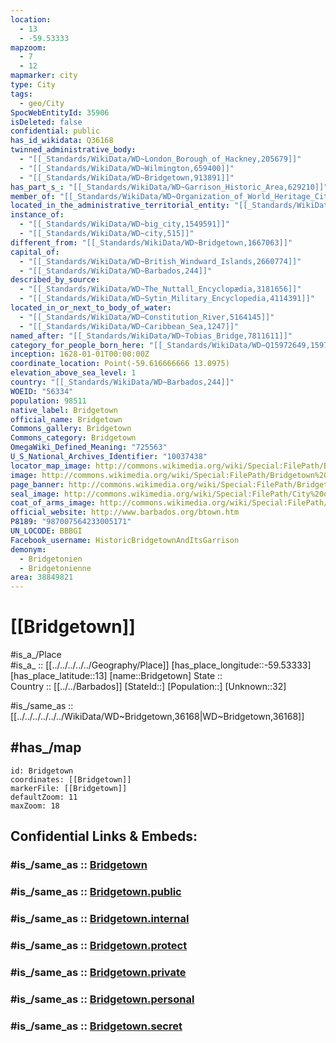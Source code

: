 ```yaml
---
location:
  - 13
  - -59.53333
mapzoom:
  - 7
  - 12
mapmarker: city
type: City
tags:
  - geo/City
SpocWebEntityId: 35906
isDeleted: false
confidential: public
has_id_wikidata: Q36168
twinned_administrative_body:
  - "[[_Standards/WikiData/WD~London_Borough_of_Hackney,205679]]"
  - "[[_Standards/WikiData/WD~Wilmington,659400]]"
  - "[[_Standards/WikiData/WD~Bridgetown,913891]]"
has_part_s_: "[[_Standards/WikiData/WD~Garrison_Historic_Area,629210]]"
member_of: "[[_Standards/WikiData/WD~Organization_of_World_Heritage_Cities,734958]]"
located_in_the_administrative_territorial_entity: "[[_Standards/WikiData/WD~Saint_Michael,819170]]"
instance_of:
  - "[[_Standards/WikiData/WD~big_city,1549591]]"
  - "[[_Standards/WikiData/WD~city,515]]"
different_from: "[[_Standards/WikiData/WD~Bridgetown,1667063]]"
capital_of:
  - "[[_Standards/WikiData/WD~British_Windward_Islands,2660774]]"
  - "[[_Standards/WikiData/WD~Barbados,244]]"
described_by_source:
  - "[[_Standards/WikiData/WD~The_Nuttall_Encyclopædia,3181656]]"
  - "[[_Standards/WikiData/WD~Sytin_Military_Encyclopedia,4114391]]"
located_in_or_next_to_body_of_water:
  - "[[_Standards/WikiData/WD~Constitution_River,5164145]]"
  - "[[_Standards/WikiData/WD~Caribbean_Sea,1247]]"
named_after: "[[_Standards/WikiData/WD~Tobias_Bridge,7811611]]"
category_for_people_born_here: "[[_Standards/WikiData/WD~Q15972649,15972649]]"
inception: 1628-01-01T00:00:00Z
coordinate_location: Point(-59.616666666 13.0975)
elevation_above_sea_level: 1
country: "[[_Standards/WikiData/WD~Barbados,244]]"
WOEID: "56334"
population: 98511
native_label: Bridgetown
official_name: Bridgetown
Commons_gallery: Bridgetown
Commons_category: Bridgetown
OmegaWiki_Defined_Meaning: "725563"
U_S_National_Archives_Identifier: "10037438"
locator_map_image: http://commons.wikimedia.org/wiki/Special:FilePath/Bridgetown.png
image: http://commons.wikimedia.org/wiki/Special:FilePath/Bridgetown%20aerial.JPG
page_banner: http://commons.wikimedia.org/wiki/Special:FilePath/Bridgetown%20Promenade%20banner.jpg
seal_image: http://commons.wikimedia.org/wiki/Special:FilePath/City%20of%20Bridgetown%2C%20Barbados%20Armorial%20bearing.jpg
coat_of_arms_image: http://commons.wikimedia.org/wiki/Special:FilePath/City%20of%20Bridgetown%2C%20Barbados%20Armorial%20bearing.jpg
official_website: http://www.barbados.org/btown.htm
P8189: "987007564233005171"
UN_LOCODE: BBBGI
Facebook_username: HistoricBridgetownAndItsGarrison
demonym:
  - Bridgetonien
  - Bridgetonienne
area: 38849821
---
```


# [[Bridgetown]] 

#is_a_/Place  
#is_a_ :: [[../../../../../Geography/Place]] 
[has_place_longitude::-59.53333] 
[has_place_latitude::13] 
[name::Bridgetown] 
State ::  
Country :: [[../../Barbados]] 
[StateId::] 
[Population::] 
[Unknown::32] 

#is_/same_as :: [[../../../../../../WikiData/WD~Bridgetown,36168|WD~Bridgetown,36168]] 

## #has_/map 

```leaflet
id: Bridgetown
coordinates: [[Bridgetown]] 
markerFile: [[Bridgetown]] 
defaultZoom: 11 
maxZoom: 18
```


## Confidential Links & Embeds: 

### #is_/same_as :: [Bridgetown](/_Standards/Earth/Continent/America~Caribbean/Barbados/City/Bridgetown.md) 

### #is_/same_as :: [Bridgetown.public](/_public/Earth/Continent/America~Caribbean/Barbados/City/Bridgetown.public.md) 

### #is_/same_as :: [Bridgetown.internal](/_internal/Earth/Continent/America~Caribbean/Barbados/City/Bridgetown.internal.md) 

### #is_/same_as :: [Bridgetown.protect](/_protect/Earth/Continent/America~Caribbean/Barbados/City/Bridgetown.protect.md) 

### #is_/same_as :: [Bridgetown.private](/_private/Earth/Continent/America~Caribbean/Barbados/City/Bridgetown.private.md) 

### #is_/same_as :: [Bridgetown.personal](/_personal/Earth/Continent/America~Caribbean/Barbados/City/Bridgetown.personal.md) 

### #is_/same_as :: [Bridgetown.secret](/_secret/Earth/Continent/America~Caribbean/Barbados/City/Bridgetown.secret.md)


